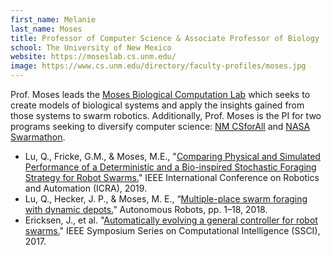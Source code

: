 ```yaml
---
first_name: Melanie
last_name: Moses
title: Professor of Computer Science & Associate Professor of Biology
school: The University of New Mexico
website: https://moseslab.cs.unm.edu/
image: https://www.cs.unm.edu/directory/faculty-profiles/moses.jpg
---
```

Prof. Moses leads the [Moses Biological Computation Lab](https://moseslab.cs.unm.edu/) which seeks to create models of biological systems and apply the insights gained from those systems to swarm robotics. Additionally, Prof. Moses is the PI for two programs seeking to diversify computer science: [NM CSforAll](https://cs4all.cs.unm.edu/) and [NASA Swarmathon](http://nasaswarmathon.com/).
* Lu, Q., Fricke, G.M., & Moses, M.E., "[Comparing Physical and Simulated Performance of a Deterministic and a Bio-inspired Stochastic Foraging Strategy for Robot Swarms.](https://www.cs.unm.edu/~lukey11/ICRA2019.pdf)" IEEE International Conference on Robotics and Automation (ICRA), 2019.
* Lu, Q., Hecker, J. P., & Moses, M. E., “[Multiple-place swarm foraging with dynamic depots.](https://dl.acm.org/doi/10.5555/3198334.3198378)” Autonomous Robots, pp. 1–18, 2018.
* Ericksen, J., et al. "[Automatically evolving a general controller for robot swarms.](https://ieeexplore.ieee.org/document/8285399)" IEEE Symposium Series on Computational Intelligence (SSCI), 2017.
